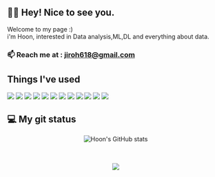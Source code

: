 
<h2>🤟🏻 Hey! Nice to see you. </h2> 
Welcome to my page :) <br>
i'm Hoon, interested in Data analysis,ML,DL and everything about data.

### 📫  Reach me at : jiroh618@gmail.com

<h2>Things I've used </h2>  
<p>
 <img src="https://img.shields.io/badge/Python-3776AB?style=flat-square&logo=Python&logoColor=white"/> <img src="https://img.shields.io/badge/NumPy-013243?style=flat-square&logo=NumPy&logoColor=white"/> <img src="https://img.shields.io/badge/pandas-150458?style=flat-square&logo=pandas&logoColor=white"/> <img src ="https://img.shields.io/badge/TensorFlow-FF6F00?style=flat-square&logo=tensorflow&logoColor=white"/> <img src="https://img.shields.io/badge/Keras-D00000?style=flat-square&logo=Keras&logoColor=white"/> <img src="https://img.shields.io/badge/PyTorch-EE4C2C?style=flat-square&logo=PyTorch&logoColor=white"/> <img src="https://img.shields.io/badge/AWS-232F3E?style=flat-square&logo=AmazonAWS&logoColor=white"/>
<img src="https://img.shields.io/badge/Java-007396?style=flat-square&logo=Java&logoColor=white"/> <img src="https://img.shields.io/badge/MongoDB-47A248?style=flat-square&logo=MongoDB&logoColor=white"/> <img src="https://img.shields.io/badge/HTML5-E34F26?style=flat-square&logo=HTML5&logoColor=white"/> <img src="https://img.shields.io/badge/Javascript-F7DF1E?style=flat-square&logo=Javascript&logoColor=white"/> <img src="https://img.shields.io/badge/CSS3-1572B6?style=flat-square&logo=CSS3&logoColor=white"/> 
<br>
<h2>  💻 My git status</h2>
<div align="center"> 
 
![Hoon's GitHub stats](https://github-readme-stats.vercel.app/api?username=jiroh1&show_icons=true&theme=great-gatsby)
<!-- <img src= "https://github-readme-stats.vercel.app/api?username=jiroh1&theme=great-gatsby&show_icons=true" > -->
<!-- ![Hoon's GitHub stats](https://github-readme-stats.vercel.app/api?username=jiroh1&theme=great-gatsby&show_icons=true)   -->
<br>
<br>
  <a href="https://hits.seeyoufarm.com"><img src="https://hits.seeyoufarm.com/api/count/incr/badge.svg?url=https://github.com/jiroh1&count_bg=%23EEA119&title_bg=%BLACK&icon=github.svg&icon_color=%23E1DEDE&title=hits&edge_flat=false"/></a>
</div>
